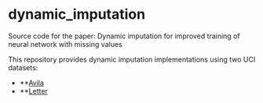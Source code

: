# dynamic_imputation
Source code for the paper: Dynamic imputation for improved training of neural network with missing values

This repository provides dynamic imputation implementations using two UCI datasets:
- **[Avila](https://archive.ics.uci.edu/ml/datasets/Avila)
- **[Letter](https://archive.ics.uci.edu/ml/datasets/letter+recognition)
